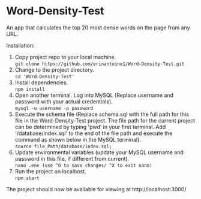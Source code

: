 # Word-Density-Test
An app that calculates the top 20 most dense words on the page from any URL.

Installation: 
1. Copy project repo to your local machine.
   <br />
    `git clone https://github.com/erinantoine1/Word-Density-Test.git`
2. Change to the project directory.
   <br />
    `cd 'Word-Density-Test'`
3. Install dependencies.
   <br />
    `npm install`
4. Open another terminal. Log into MySQL (Replace username and password with your actual credentials).
   <br />
    `mysql -u username -p password`
5. Execute the schema file (Replace schema.sql with the full path for this file in the Word-Density-Test project. The file path for the current project can be determined by typing 'pwd' in your first terminal. Add '/database/index.sql' to the end of the file path and execute the command as shown below in the MySQL terminal).
   <br />
    `source file_Path/database/index.sql;`
6. Update environmental variables (update your MySQL username and password in this file, if different from current).
   <br />
    `nano .env (use ^O to save changes/ ^X to exit nano)`
7. Run the project on localhost.
   <br />
    `npm start`
   
The project should now be available for viewing at http://localhost:3000/
